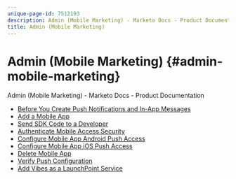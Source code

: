 ```yaml
---
unique-page-id: 7512193
description: Admin (Mobile Marketing) - Marketo Docs - Product Documentation
title: Admin (Mobile Marketing)
---
```


# Admin (Mobile Marketing) {#admin-mobile-marketing}

Admin (Mobile Marketing) - Marketo Docs - Product Documentation

* [Before You Create Push Notifications and In-App Messages](admin-(mobile-marketing)/before-you-create-push-notifications-and-in-app-messages.md)
* [Add a Mobile App](admin-(mobile-marketing)/add-a-mobile-app.md)
* [Send SDK Code to a Developer](admin-(mobile-marketing)/send-sdk-code-to-a-developer.md)
* [Authenticate Mobile Access Security](admin-(mobile-marketing)/authenticate-mobile-access-security.md)
* [Configure Mobile App Android Push Access](admin-(mobile-marketing)/configure-mobile-app-android-push-access.md)
* [Configure Mobile App iOS Push Access](admin-(mobile-marketing)/configure-mobile-app-ios-push-access.md)
* [Delete Mobile App](admin-(mobile-marketing)/delete-mobile-app.md)
* [Verify Push Configuration](admin-(mobile-marketing)/verify-push-configuration.md)
* [Add Vibes as a LaunchPoint Service](admin-(mobile-marketing)/add-vibes-as-a-launchpoint-service.md)

